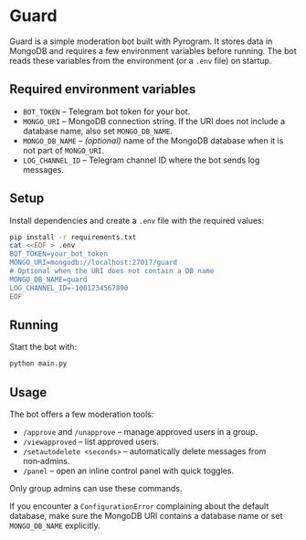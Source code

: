 # Guard

Guard is a simple moderation bot built with Pyrogram. It stores data in MongoDB and requires a few environment variables before running. The bot reads these variables from the environment (or a `.env` file) on startup.

## Required environment variables

- `BOT_TOKEN` – Telegram bot token for your bot.
- `MONGO_URI` – MongoDB connection string. If the URI does not include a database name, also set `MONGO_DB_NAME`.
- `MONGO_DB_NAME` – *(optional)* name of the MongoDB database when it is not part of `MONGO_URI`.
- `LOG_CHANNEL_ID` – Telegram channel ID where the bot sends log messages.

## Setup

Install dependencies and create a `.env` file with the required values:

```bash
pip install -r requirements.txt
cat <<EOF > .env
BOT_TOKEN=your_bot_token
MONGO_URI=mongodb://localhost:27017/guard
# Optional when the URI does not contain a DB name
MONGO_DB_NAME=guard
LOG_CHANNEL_ID=-1001234567890
EOF
```

## Running

Start the bot with:

```bash
python main.py
```

## Usage

The bot offers a few moderation tools:

- `/approve` and `/unapprove` – manage approved users in a group.
- `/viewapproved` – list approved users.
- `/setautodelete <seconds>` – automatically delete messages from non‑admins.
- `/panel` – open an inline control panel with quick toggles.

Only group admins can use these commands.


If you encounter a `ConfigurationError` complaining about the default database,
make sure the MongoDB URI contains a database name or set `MONGO_DB_NAME`
explicitly.
